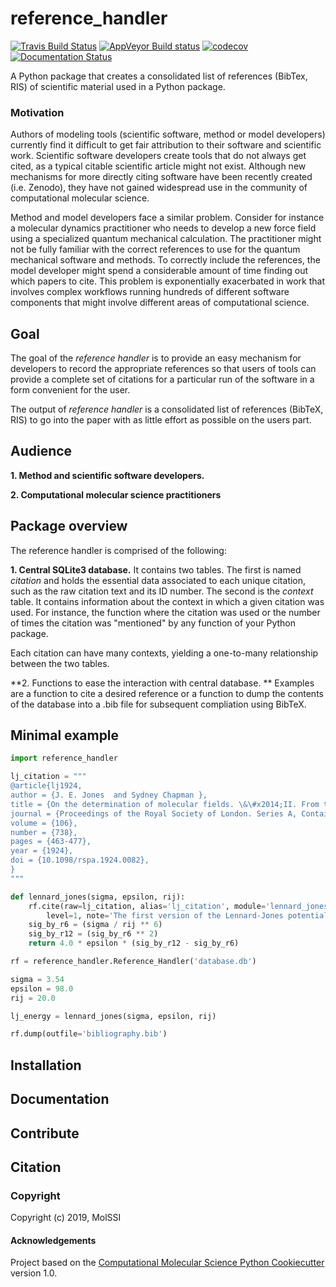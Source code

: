 reference_handler
==============================
[//]: # (Badges)
[![Travis Build Status](https://travis-ci.org/molssi/reference_handler.png)](https://travis-ci.org/molssi/reference_handler)
[![AppVeyor Build status](https://ci.appveyor.com/api/projects/status/REPLACE_WITH_APPVEYOR_LINK/branch/master?svg=true)](https://ci.appveyor.com/project/molssi/reference_handler/branch/master)
[![codecov](https://codecov.io/gh/molssi/reference_handler/branch/master/graph/badge.svg)](https://codecov.io/gh/molssi/reference_handler/branch/master)
[![Documentation Status](https://readthedocs.org/projects/reference-handler/badge/?version=latest)](https://reference-handler.readthedocs.io/en/latest/?badge=latest)

A Python package that creates a consolidated list of references (BibTex, RIS) of scientific material 
used in a Python package.

### Motivation

Authors of modeling tools (scientific software, method or model
developers) currently find it difficult to get fair attribution to their
software and scientific work. Scientific software developers create
tools that do not always get cited, as a typical citable
scientific article might not exist. Although new mechanisms for more
directly citing software have been recently created (i.e. Zenodo), they have
not gained widespread use in the community of computational
molecular science. 

Method and model developers face a similar problem. Consider for instance 
a molecular dynamics practitioner who needs to develop a new force field using
a specialized quantum mechanical calculation. The practitioner might not be
fully familiar with the correct references to use for the quantum mechanical software
and methods. To correctly
include the references, the model developer might spend a considerable amount of time
finding out which papers to cite. This problem is exponentially exacerbated in work that
involves complex workflows running hundreds of different software
components that might involve different areas of computational science.

## Goal

The goal of the *reference handler* is to provide an easy mechanism for
developers to record the appropriate references so that users of tools can
provide a complete set of citations for a particular run of the software in a
form convenient for the user. 

The output of *reference handler* is a consolidated list of
references (BibTeX, RIS) to go into the paper with as little effort as possible on the users
part.

## Audience

**1. Method and scientific software developers.** 

**2. Computational molecular science practitioners**

## Package overview

The reference handler is comprised of the following: 

**1. Central SQLite3 database.** It contains two tables. 
The first is named *citation* and holds the essential data associated to each unique
citation, such as the raw citation text and its ID number. 
The second is the *context* table. It
contains information about the context in which a given citation was used. For instance, 
the function where the citation was used or the number of times the citation was "mentioned" 
by any function of your Python package.

Each citation can have many contexts, yielding a one-to-many relationship between the two
tables. 

**2. Functions to ease the interaction with central database. ** Examples are a function
to cite a desired reference or a function to dump the contents of the database into a 
.bib file for subsequent compliation using BibTeX.

## Minimal example

```python
import reference_handler

lj_citation = """
@article{lj1924,
author = {J. E. Jones  and Sydney Chapman },
title = {On the determination of molecular fields. \&\#x2014;II. From the equation of state of a gas},
journal = {Proceedings of the Royal Society of London. Series A, Containing Papers of a Mathematical and Physical Character},
volume = {106},
number = {738},
pages = {463-477},
year = {1924},
doi = {10.1098/rspa.1924.0082},
}
"""

def lennard_jones(sigma, epsilon, rij):
    rf.cite(raw=lj_citation, alias='lj_citation', module='lennard_jones',
        level=1, note='The first version of the Lennard-Jones potential')
    sig_by_r6 = (sigma / rij ** 6)
    sig_by_r12 = (sig_by_r6 ** 2)
    return 4.0 * epsilon * (sig_by_r12 - sig_by_r6)

rf = reference_handler.Reference_Handler('database.db')

sigma = 3.54
epsilon = 98.0
rij = 20.0

lj_energy = lennard_jones(sigma, epsilon, rij)

rf.dump(outfile='bibliography.bib')
```

## Installation

## Documentation

## Contribute

## Citation

### Copyright

Copyright (c) 2019, MolSSI

#### Acknowledgements
 
Project based on the 
[Computational Molecular Science Python Cookiecutter](https://github.com/molssi/cookiecutter-cms) version 1.0.
